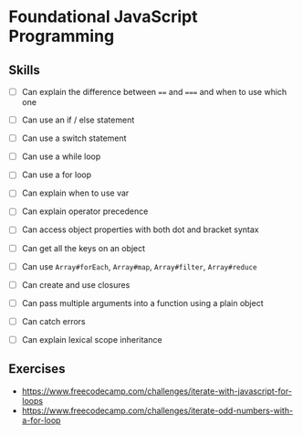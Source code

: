 # Foundational JavaScript Programming

## Skills

- [ ] Can explain the difference between `==` and `===` and when to use which one
- [ ] Can use an if / else statement
- [ ] Can use a switch statement
- [ ] Can use a while loop
- [ ] Can use a for loop
- [ ] Can explain when to use var
- [ ] Can explain operator precedence
- [ ] Can access object properties with both dot and bracket syntax
- [ ] Can get all the keys on an object
- [ ] Can use `Array#forEach`, `Array#map`, `Array#filter`, `Array#reduce`
- [ ] Can create and use closures
- [ ] Can pass multiple arguments into a function using a plain object
- [ ] Can catch errors
- [ ] Can explain lexical scope inheritance


## Exercises


- https://www.freecodecamp.com/challenges/iterate-with-javascript-for-loops
- https://www.freecodecamp.com/challenges/iterate-odd-numbers-with-a-for-loop
